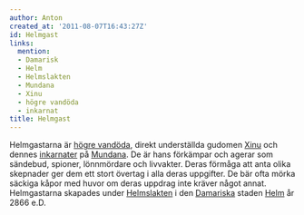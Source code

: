 ```yaml
---
author: Anton
created_at: '2011-08-07T16:43:27Z'
id: Helmgast
links:
  mention:
  - Damarisk
  - Helm
  - Helmslakten
  - Mundana
  - Xinu
  - högre vandöda
  - inkarnat
title: Helmgast
---
```


Helmgastarna är [högre vandöda], direkt underställda gudomen [Xinu] och dennes [inkarnater] på
[Mundana]. De är hans förkämpar och agerar som sändebud, spioner, lönnmördare och livvakter. Deras
förmåga att anta olika skepnader ger dem ett stort övertag i alla deras uppgifter. De bär ofta mörka
säckiga kåpor med huvor om deras uppdrag inte kräver något annat. Helmgastarna skapades under
[Helmslakten] i den [Damariska] staden [Helm] år 2866 e.D.

  [högre vandöda]: högre_vandöda
  [Xinu]: Xinu
  [inkarnater]: inkarnat
  [Mundana]: Mundana
  [Helmslakten]: Helmslakten
  [Damariska]: Damarisk
  [Helm]: Helm

